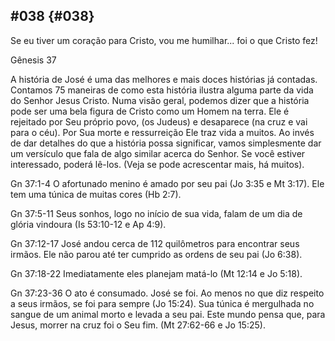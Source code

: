 ## #038 {#038}

Se eu tiver um coração para Cristo, vou me humilhar... foi o que Cristo fez!

Gênesis 37

A história de José é uma das melhores e mais doces histórias já contadas. Contamos 75 maneiras de como esta história ilustra alguma parte da vida do Senhor Jesus Cristo. Numa visão geral, podemos dizer que a história pode ser uma bela figura de Cristo como um Homem na terra. Ele é rejeitado por Seu próprio povo, (os Judeus) e desaparece (na cruz e vai para o céu). Por Sua morte e ressurreição Ele traz vida a muitos. Ao invés de dar detalhes do que a história possa significar, vamos simplesmente dar um versículo que fala de algo similar acerca do Senhor. Se você estiver interessado, poderá lê-los. (Veja se pode acrescentar mais, há muitos).

Gn 37:1-4 O afortunado menino é amado por seu pai (Jo 3:35 e Mt 3:17). Ele tem uma túnica de muitas cores (Hb 2:7).

Gn 37:5-11 Seus sonhos, logo no início de sua vida, falam de um dia de glória vindoura (Is 53:10-12 e Ap 4:9).

Gn 37:12-17 José andou cerca de 112 quilômetros para encontrar seus irmãos. Ele não parou até ter cumprido as ordens de seu pai (Jo 6:38).

Gn 37:18-22 Imediatamente eles planejam matá-lo (Mt 12:14 e Jo 5:18).

Gn 37:23-36 O ato é consumado. José se foi. Ao menos no que diz respeito a seus irmãos, se foi para sempre (Jo 15:24). Sua túnica é mergulhada no sangue de um animal morto e levada a seu pai. Este mundo pensa que, para Jesus, morrer na cruz foi o Seu fim. (Mt 27:62-66 e Jo 15:25).